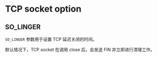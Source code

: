 # TCP socket option

## SO_LINGER

`SO_LINGER` 参数用于设置 TCP 延迟关闭的时间。

默认情况下，TCP socket 在调用 close 后，会发送 FIN 并立即进行清理工作。